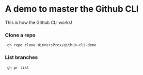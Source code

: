 # A demo to master the Github CLI

This is how the Github CLI works!

### Clone a repo

```
 gh repo clone WinnersProx/github-cli-demo
```

### List branches

```
 gh pr list
```
